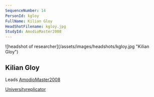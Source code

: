 ```yaml
---
SequenceNumber: 14
PersonId: kgloy
FullName: Kilian Gloy
HeadShotFilename: kgloy.jpg
StudyId: AmodioMaster2008
---
```

<a name="kgloy">
![headshot of researcher](/assets/images/headshots/kgloy.jpg "Kilian Gloy")

## Kilian Gloy



Leads [AmodioMaster2008](/replications/#AmodioMaster2008)



[University](https://www.uni-bremen.de/en/pppd/team/dr-kilian-gloy)[replicator]("replicator")
